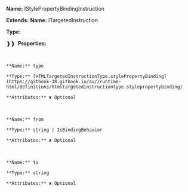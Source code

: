 **Name:** IStylePropertyBindingInstruction

**Extends:** **Name:** ITargetedInstruction

**Type:**

❱❱&nbsp;&nbsp;**Properties:**

&nbsp;&nbsp;&nbsp;&nbsp;&nbsp;
```
**Name:** type

**Type:** [HTMLTargetedInstructionType.stylePropertyBinding](https://gitbook-18.gitbook.io/au//runtime-html/definitions/htmltargetedinstructiontype.stylepropertybinding)

**Attributes:** ✘ Optional

```

&nbsp;&nbsp;&nbsp;&nbsp;&nbsp;
```
**Name:** from

**Type:** string | IsBindingBehavior

**Attributes:** ✘ Optional

```

&nbsp;&nbsp;&nbsp;&nbsp;&nbsp;
```
**Name:** to

**Type:** string

**Attributes:** ✘ Optional

```

